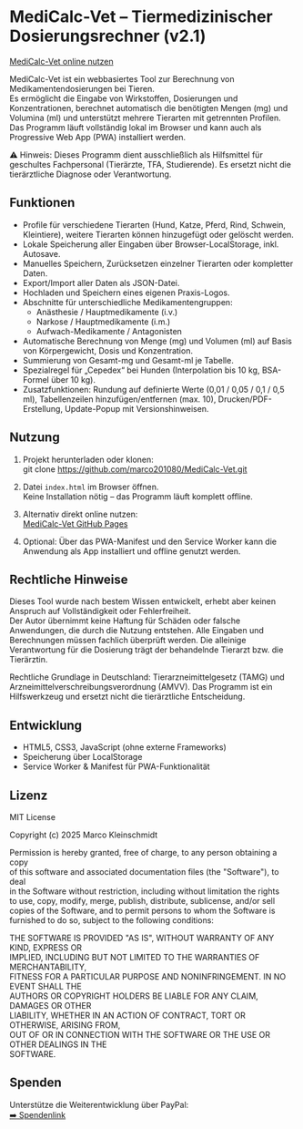# MediCalc-Vet – Tiermedizinischer Dosierungsrechner (v2.1)

[MediCalc-Vet online nutzen](https://marco201080.github.io/MediCalc-Vet/)

MediCalc-Vet ist ein webbasiertes Tool zur Berechnung von Medikamentendosierungen bei Tieren.  
Es ermöglicht die Eingabe von Wirkstoffen, Dosierungen und Konzentrationen, berechnet automatisch die benötigten Mengen (mg) und Volumina (ml) und unterstützt mehrere Tierarten mit getrennten Profilen. Das Programm läuft vollständig lokal im Browser und kann auch als Progressive Web App (PWA) installiert werden.

⚠️ Hinweis: Dieses Programm dient ausschließlich als Hilfsmittel für geschultes Fachpersonal (Tierärzte, TFA, Studierende). Es ersetzt nicht die tierärztliche Diagnose oder Verantwortung.

## Funktionen

- Profile für verschiedene Tierarten (Hund, Katze, Pferd, Rind, Schwein, Kleintiere), weitere Tierarten können hinzugefügt oder gelöscht werden.  
- Lokale Speicherung aller Eingaben über Browser-LocalStorage, inkl. Autosave.  
- Manuelles Speichern, Zurücksetzen einzelner Tierarten oder kompletter Daten.  
- Export/Import aller Daten als JSON-Datei.  
- Hochladen und Speichern eines eigenen Praxis-Logos.  
- Abschnitte für unterschiedliche Medikamentengruppen:  
  - Anästhesie / Hauptmedikamente (i.v.)  
  - Narkose / Hauptmedikamente (i.m.)  
  - Aufwach-Medikamente / Antagonisten  
- Automatische Berechnung von Menge (mg) und Volumen (ml) auf Basis von Körpergewicht, Dosis und Konzentration.  
- Summierung von Gesamt-mg und Gesamt-ml je Tabelle.  
- Spezialregel für „Cepedex“ bei Hunden (Interpolation bis 10 kg, BSA-Formel über 10 kg).  
- Zusatzfunktionen: Rundung auf definierte Werte (0,01 / 0,05 / 0,1 / 0,5 ml), Tabellenzeilen hinzufügen/entfernen (max. 10), Drucken/PDF-Erstellung, Update-Popup mit Versionshinweisen.  

## Nutzung

1. Projekt herunterladen oder klonen:  
   git clone https://github.com/marco201080/MediCalc-Vet.git  

2. Datei `index.html` im Browser öffnen.  
   Keine Installation nötig – das Programm läuft komplett offline.  

3. Alternativ direkt online nutzen:  
   [MediCalc-Vet GitHub Pages](https://marco201080.github.io/MediCalc-Vet/)  

4. Optional: Über das PWA-Manifest und den Service Worker kann die Anwendung als App installiert und offline genutzt werden.  

## Rechtliche Hinweise

Dieses Tool wurde nach bestem Wissen entwickelt, erhebt aber keinen Anspruch auf Vollständigkeit oder Fehlerfreiheit.  
Der Autor übernimmt keine Haftung für Schäden oder falsche Anwendungen, die durch die Nutzung entstehen. Alle Eingaben und Berechnungen müssen fachlich überprüft werden. Die alleinige Verantwortung für die Dosierung trägt der behandelnde Tierarzt bzw. die Tierärztin.  

Rechtliche Grundlage in Deutschland: Tierarzneimittelgesetz (TAMG) und Arzneimittelverschreibungsverordnung (AMVV). Das Programm ist ein Hilfswerkzeug und ersetzt nicht die tierärztliche Entscheidung.  

## Entwicklung

- HTML5, CSS3, JavaScript (ohne externe Frameworks)  
- Speicherung über LocalStorage  
- Service Worker & Manifest für PWA-Funktionalität  

## Lizenz

MIT License  

Copyright (c) 2025 Marco Kleinschmidt  

Permission is hereby granted, free of charge, to any person obtaining a copy  
of this software and associated documentation files (the "Software"), to deal  
in the Software without restriction, including without limitation the rights  
to use, copy, modify, merge, publish, distribute, sublicense, and/or sell  
copies of the Software, and to permit persons to whom the Software is  
furnished to do so, subject to the following conditions:  

THE SOFTWARE IS PROVIDED "AS IS", WITHOUT WARRANTY OF ANY KIND, EXPRESS OR  
IMPLIED, INCLUDING BUT NOT LIMITED TO THE WARRANTIES OF MERCHANTABILITY,  
FITNESS FOR A PARTICULAR PURPOSE AND NONINFRINGEMENT. IN NO EVENT SHALL THE  
AUTHORS OR COPYRIGHT HOLDERS BE LIABLE FOR ANY CLAIM, DAMAGES OR OTHER  
LIABILITY, WHETHER IN AN ACTION OF CONTRACT, TORT OR OTHERWISE, ARISING FROM,  
OUT OF OR IN CONNECTION WITH THE SOFTWARE OR THE USE OR OTHER DEALINGS IN THE  
SOFTWARE.  

## Spenden

Unterstütze die Weiterentwicklung über PayPal:  
[➡️ Spendenlink](https://www.paypal.com/donate/?hosted_button_id=3SBSGUFTBBCKG)
